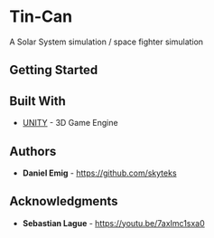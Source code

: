 # Tin-Can

A Solar System simulation / space fighter simulation


## Getting Started

## Built With

* [UNITY](https://unity.com/de) - 3D Game Engine

## Authors

* **Daniel Emig** - https://github.com/skyteks

## Acknowledgments

* **Sebastian Lague** - https://youtu.be/7axImc1sxa0

